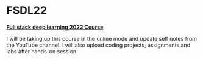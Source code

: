 # FSDL22

[**Full stack deep learning 2022 Course**](https://fullstackdeeplearning.com/)

I will be taking up this course in the online mode and update self notes from the YouTube channel. I will also upload coding projects, assignments and labs after hands-on session.

